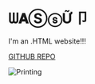 # ᗯ𝐀ⓈⓢỮ 卩

I'm an .HTML website!!!

[GITHUB REPO](https://github.com/dblodorn/ssg-2023)

![Printing](./copier.jpg#copier-image)
